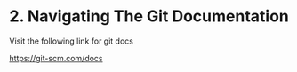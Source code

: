 # 2. Navigating The Git Documentation

Visit the following link for git docs

https://git-scm.com/docs
